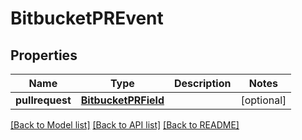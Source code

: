 # BitbucketPREvent

## Properties
Name | Type | Description | Notes
------------ | ------------- | ------------- | -------------
**pullrequest** | [**BitbucketPRField**](BitbucketPRField.md) |  | [optional] 

[[Back to Model list]](../README.md#documentation-for-models) [[Back to API list]](../README.md#documentation-for-api-endpoints) [[Back to README]](../README.md)

